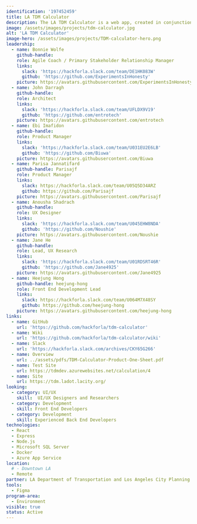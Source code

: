 ```yaml
---
identification: '197452459'
title: LA TDM Calculator
description: The LA TDM Calculator is a web app, created in conjunction with the L.A. Department of Transportation (LADOT) and Los Angeles City Planning, to help real estate developers design better projects for Los Angeles. The Calculator is being implemented alongside a new ordinance reducing over-parking and improving the infrastructure to incentivize public transportation and discourage single occupancy vehicle trips.
image: /assets/images/projects/tdm-calculator.jpg
alt: 'LA TDM Calculator'
image-hero: /assets/images/projects/TDM-calculator-hero.png
leadership:
  - name: Bonnie Wolfe
    github-handle:
    role: Agile Coach / Primary Stakeholder Relationship Manager
    links:
      slack: 'https://hackforla.slack.com/team/DE1HK083W'
      github: 'https://github.com/ExperimentsInHonesty'
    picture: https://avatars.githubusercontent.com/ExperimentsInHonesty
  - name: John Darragh
    github-handle:
    role: Architect
    links:
      slack: 'https://hackforla.slack.com/team/UFLDX9V19'
      github: 'https://github.com/entrotech'
    picture: https://avatars.githubusercontent.com/entrotech
  - name: Ebi Imafidon
    github-handle:
    role: Product Manager
    links:
      slack: 'https://hackforla.slack.com/team/U031EU2E6LB'
      github: 'https://github.com/Biuwa'
    picture: https://avatars.githubusercontent.com/Biuwa
  - name: Parisa Jannatifard
    github-handle: Parisajf
    role: Product Manager
    links:
      slack: https://hackforla.slack.com/team/U05Q5D34ARZ
      github: https://github.com/Parisajf
    picture: https://avatars.githubusercontent.com/Parisajf
  - name: Anousha Shadrach
    github-handle:
    role: UX Designer
    links:
      slack: 'https://hackforla.slack.com/team/U045EHW8NDA'
      github: 'https://github.com/Noushie'
    picture: https://avatars.githubusercontent.com/Noushie
  - name: Jane He
    github-handle:
    role: Lead, UX Research
    links:
      slack: 'https://hackforla.slack.com/team/U01RDSRT46R'
      github: 'https://github.com/Jane4925'
    picture: https://avatars.githubusercontent.com/Jane4925
  - name: Heejung Hong
    github-handle: heejung-hong
    role: Front End Development Lead
    links:
      slack: https://hackforla.slack.com/team/U064M7X48SY
      github: https://github.com/heejung-hong
    picture: https://avatars.githubusercontent.com/heejung-hong
links:
  - name: GitHub
    url: 'https://github.com/hackforla/tdm-calculator'
  - name: Wiki
    url: 'https://github.com/hackforla/tdm-calculator/wiki'
  - name: Slack
    url: 'https://hackforla.slack.com/archives/CKY65G266'
  - name: Overview
    url: ../assets/pdfs/TDM-Calculator-Product-One-Sheet.pdf
  - name: Test Site
    url: https://tdmdev.azurewebsites.net/calculation/4
  - name: Site
    url: https://tdm.ladot.lacity.org/
looking:
  - category: UI/UX
    skill:  UI/UX Designers and Researchers
  - category: Development
    skill: Front End Developers
  - category: Development
    skill: Experienced Back End Developers
technologies:
  - React
  - Express
  - Node.js
  - Microsoft SQL Server
  - Docker
  - Azure App Service
location:
  # - Downtown LA
  - Remote
partner: LA Department of Transportation and Los Angeles City Planning
tools:
  - Figma
program-area:
  - Environment
visible: true
status: Active
---
```

